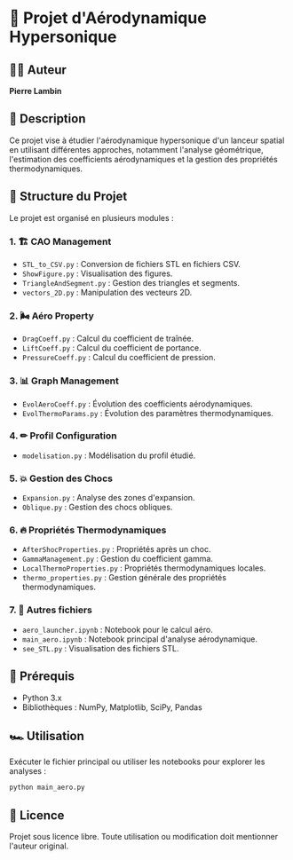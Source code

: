 # 🚀 Projet d'Aérodynamique Hypersonique

## 👨‍💻 Auteur
**Pierre Lambin**

## 📌 Description
Ce projet vise à étudier l'aérodynamique hypersonique d'un lanceur spatial en utilisant différentes approches, notamment l'analyse géométrique, l'estimation des coefficients aérodynamiques et la gestion des propriétés thermodynamiques.

## 📂 Structure du Projet
Le projet est organisé en plusieurs modules :

### 1. 🏗 **CAO Management**
   - `STL_to_CSV.py` : Conversion de fichiers STL en fichiers CSV.
   - `ShowFigure.py` : Visualisation des figures.
   - `TriangleAndSegment.py` : Gestion des triangles et segments.
   - `vectors_2D.py` : Manipulation des vecteurs 2D.

### 2. 🌬 **Aéro Property**
   - `DragCoeff.py` : Calcul du coefficient de traînée.
   - `LiftCoeff.py` : Calcul du coefficient de portance.
   - `PressureCoeff.py` : Calcul du coefficient de pression.

### 3. 📊 **Graph Management**
   - `EvolAeroCoeff.py` : Évolution des coefficients aérodynamiques.
   - `EvolThermoParams.py` : Évolution des paramètres thermodynamiques.

### 4. ✏ **Profil Configuration**
   - `modelisation.py` : Modélisation du profil étudié.

### 5. 💥 **Gestion des Chocs**
   - `Expansion.py` : Analyse des zones d'expansion.
   - `Oblique.py` : Gestion des chocs obliques.

### 6. 🔥 **Propriétés Thermodynamiques**
   - `AfterShocProperties.py` : Propriétés après un choc.
   - `GammaManagement.py` : Gestion du coefficient gamma.
   - `LocalThermoProperties.py` : Propriétés thermodynamiques locales.
   - `thermo_properties.py` : Gestion générale des propriétés thermodynamiques.

### 7. 📜 **Autres fichiers**
   - `aero_launcher.ipynb` : Notebook pour le calcul aéro.
   - `main_aero.ipynb` : Notebook principal d'analyse aérodynamique.
   - `see_STL.py` : Visualisation des fichiers STL.

## 🔧 Prérequis
- Python 3.x
- Bibliothèques : NumPy, Matplotlib, SciPy, Pandas

## 🏎 Utilisation
Exécuter le fichier principal ou utiliser les notebooks pour explorer les analyses :
```bash
python main_aero.py
```

## 📜 Licence
Projet sous licence libre. Toute utilisation ou modification doit mentionner l'auteur original.


